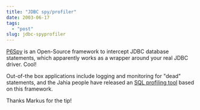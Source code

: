 ```yaml
---
title: "JDBC spy/profiler"
date: 2003-06-17
tags: 
  - "post"
slug: jdbc-spyprofiler
---
```


[P6Spy](http://www.p6spy.com/) is an Open-Source framework to intercept JDBC database statements, which apparently works as a wrapper around your real JDBC driver. Cool!

Out-of-the box applications include logging and monitoring for "dead" statements, and the Jahia people have released an [SQL profiling tool](http://www.jahia.org/jahia/page377.html) based on this framework.

Thanks Markus for the tip!
